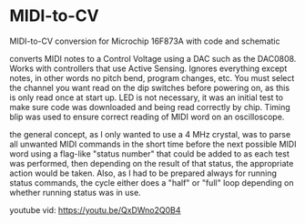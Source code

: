 # MIDI-to-CV
MIDI-to-CV conversion for Microchip 16F873A with code and schematic

converts MIDI notes to a Control Voltage using a DAC such as the DAC0808.  Works with controllers that use Active Sensing.  Ignores everything except notes, in other words no pitch bend, program changes, etc.  You must select the channel you want read on the dip switches before powering on, as this is only read once at start up.  LED is not necessary, it was an initial test to make sure code was downloaded and being read correctly by chip.  Timing blip was used to ensure correct reading of MIDI word on an oscilloscope.  

the general concept, as I only wanted to use a 4 MHz crystal, was to parse all unwanted MIDI commands in the short time before the next possible MIDI word using a flag-like "status number" that could be added to as each test was performed, then depending on the result of that status, the appropriate action would be taken.  Also, as I had to be prepared always for running status commands, the cycle either does a "half" or "full" loop depending on whether running status was in use.  

youtube vid:  https://youtu.be/QxDWno2Q0B4
